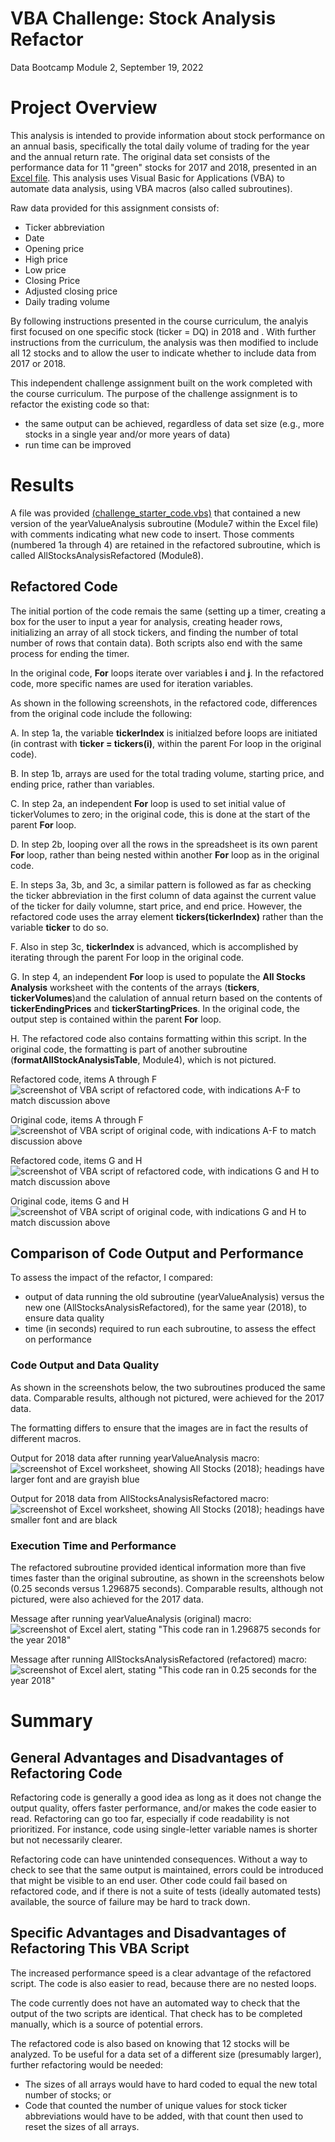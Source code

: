 # VBA Challenge: Stock Analysis Refactor
Data Bootcamp Module 2, September 19, 2022

# Project Overview
This analysis is intended to provide information about stock performance on an annual basis, specifically the total daily volume of trading for the year and the annual return rate. The original data set consists of the performance data for 11 "green" stocks for 2017 and 2018, presented in an [Excel file](https://github.com/larabjork/stock-analysis/blob/main/VBA_Challenge.xlsm). This analysis uses Visual Basic for Applications (VBA) to automate data analysis, using VBA macros (also called subroutines).

Raw data provided for this assignment consists of:
* Ticker abbreviation
* Date
* Opening price
* High price
* Low price
* Closing Price
* Adjusted closing price
* Daily trading volume

By following instructions presented in the course curriculum, the analyis first focused on one specific stock (ticker = DQ) in 2018 and . With further instructions from the curriculum, the analysis was then modified to include all 12 stocks and to allow the user to indicate whether to include data from 2017 or 2018. 

This independent challenge assignment built on the work completed with the course curriculum. The purpose of the challenge assignment is to refactor the existing code so that:
* the same output can be achieved, regardless of data set size (e.g., more stocks in a single year and/or more years of data)
* run time can be improved

# Results
A file was provided [(challenge_starter_code.vbs)](https://github.com/larabjork/stock-analysis/blob/main/challenge_starter_code.vbs) that contained a new version of the yearValueAnalysis subroutine (Module7 within the Excel file) with comments indicating what new code to insert. Those comments (numbered 1a through 4) are retained in the refactored subroutine, which is called AllStocksAnalysisRefactored (Module8).

## Refactored Code
The initial portion of the code remais the same (setting up a timer, creating a box for the user to input a year for analysis, creating header rows, initializing an array of all stock tickers, and finding the number of total number of rows that contain data). Both scripts also end with the same process for ending the timer.

In the original code, **For** loops iterate over variables **i** and **j**. In the refactored code, more specific names are used for iteration variables.

As shown in the following screenshots, in the refactored code, differences from the original code include the following:

A. In step 1a, the variable **tickerIndex** is initialzed before loops are initiated (in contrast with **ticker = tickers(i)**, within the parent For loop in the original code).

B. In step 1b, arrays are used for the total trading volume, starting price, and ending price, rather than variables.

C. In step 2a, an independent **For** loop is used to set initial value of tickerVolumes to zero; in the original code, this is done at the start of the parent **For** loop.

D. In step 2b, looping over all the rows in the spreadsheet is its own parent **For** loop, rather than being nested within another **For** loop as in the original code.

E. In steps 3a, 3b, and 3c, a similar pattern is followed as far as checking the ticker abbreviation in the first column of data against the current value of the ticker for daily volumne, start price, and end price. However, the refactored code uses the array element **tickers(tickerIndex)** rather than the variable **ticker** to do so. 

F. Also in step 3c, **tickerIndex** is advanced, which is accomplished by iterating through the parent For loop in the original code.

G. In step 4, an independent **For** loop is used to populate the **All Stocks Analysis** worksheet with the contents of the arrays (**tickers**, **tickerVolumes**)and the calulation of annual return based on the contents of **tickerEndingPrices** and **tickerStartingPrices**. In the original code, the output step is contained within the parent **For** loop.

H. The refactored code also contains formatting within this script. In the original code, the formatting is part of another subroutine (**formatAllStockAnalysisTable**, Module4), which is not pictured.

Refactored code, items A through F
![screenshot of VBA script of refactored code, with indications A-F to match discussion above](https://github.com/larabjork/stock-analysis/blob/main/Resources/Refactored_Code_Part_One.png)

Original code, items A through F
![screenshot of VBA script of original code, with indications A-F to match discussion above](https://github.com/larabjork/stock-analysis/blob/main/Resources/Original_Code_Part_One.png)

Refactored code, items G and H
![screenshot of VBA script of refactored code, with indications G and H to match discussion above](https://github.com/larabjork/stock-analysis/blob/main/Resources/Refactored_Code_Part_Two.png)

Original code, items G and H
![screenshot of VBA script of original code, with indications G and H to match discussion above](https://github.com/larabjork/stock-analysis/blob/main/Resources/Original_Code_Part_Two.png)


## Comparison of Code Output and Performance
To assess the impact of the refactor, I compared:

* output of data running the old subroutine (yearValueAnalysis) versus the new one (AllStocksAnalysisRefactored), for the same year (2018), to ensure data quality
* time (in seconds) required to run each subroutine, to assess the effect on performance

### Code Output and Data Quality
As shown in the screenshots below, the two subroutines produced the same data. Comparable results, although not pictured, were achieved for the 2017 data.

The formatting differs to ensure that the images are in fact the results of different macros. 

Output for 2018 data after running yearValueAnalysis macro:
![screenshot of Excel worksheet, showing All Stocks (2018); headings have larger font and are grayish blue](https://github.com/larabjork/stock-analysis/blob/main/Resources/Original_Sub_Results_2018.png)

Output for 2018 data from AllStocksAnalysisRefactored macro:
![screenshot of Excel worksheet, showing All Stocks (2018); headings have smaller font and are black](https://github.com/larabjork/stock-analysis/blob/main/Resources/VBA_Challenge_Results_2018.png)

### Execution Time and Performance
The refactored subroutine provided identical information more than five times faster than the original subroutine, as shown in the screenshots below (0.25 seconds versus 1.296875 seconds). Comparable results, although not pictured, were also achieved for the 2017 data.

Message after running yearValueAnalysis (original) macro:
![screenshot of Excel alert, stating "This code ran in 1.296875 seconds for the year 2018"](https://github.com/larabjork/stock-analysis/blob/main/Resources/VBA_Challenge_2018_original.png)

Message after running  AllStocksAnalysisRefactored (refactored) macro:
![screenshot of Excel alert, stating "This code ran in 0.25 seconds for the year 2018"](https://github.com/larabjork/stock-analysis/blob/main/Resources/VBA_Challenge_2018_refactor.png)

# Summary
## General Advantages and Disadvantages of Refactoring Code
Refactoring code is generally a good idea as long as it does not change the output quality, offers faster performance, and/or makes the code easier to read. Refactoring can go too far, especially if code readability is not prioritized. For instance, code using single-letter variable names is shorter but not necessarily clearer.

Refactoring code can have unintended consequences. Without a way to check to see that the same output is maintained, errors could be introduced that might be visible to an end user. Other code could fail based on refactored code, and if there is not a suite of tests (ideally automated tests) available, the source of failure may be hard to track down.

## Specific Advantages and Disadvantages of Refactoring This VBA Script
The increased performance speed is a clear advantage of the refactored script. The code is also easier to read, because there are no nested loops.

The code currently does not have an automated way to check that the output of the two scripts are identical. That check has to be completed manually, which is a source of potential errors.

The refactored code is also based on knowing that 12 stocks will be analyzed. To be useful for a data set of a different size (presumably larger), further refactoring would be needed:
* The sizes of all arrays would have to hard coded to equal the new total number of stocks; or 
* Code that counted the number of unique values for stock ticker abbreviations would have to be added, with that count then used to reset the sizes of all arrays.

